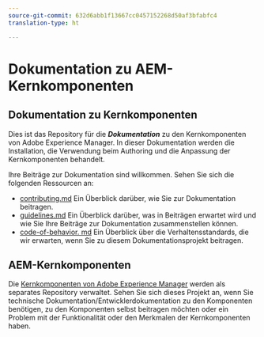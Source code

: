 ```yaml
---
source-git-commit: 632d6abb1f13667cc0457152268d50af3bfabfc4
translation-type: ht

---
```

# Dokumentation zu AEM-Kernkomponenten

## Dokumentation zu Kernkomponenten

Dies ist das Repository für die ***Dokumentation*** zu den Kernkomponenten von Adobe Experience Manager. In dieser Dokumentation werden die Installation, die Verwendung beim Authoring und die Anpassung der Kernkomponenten behandelt.

Ihre Beiträge zur Dokumentation sind willkommen. Sehen Sie sich die folgenden Ressourcen an:

* [contributing.md](contributing.md) Ein Überblick darüber, wie Sie zur Dokumentation beitragen.
* [guidelines.md](guidelines.md) Ein Überblick darüber, was in Beiträgen erwartet wird und wie Sie Ihre Beiträge zur Dokumentation zusammenstellen können.
* [code-of-behavior. md](code-of-conduct.md) Ein Überblick über die Verhaltensstandards, die wir erwarten, wenn Sie zu diesem Dokumentationsprojekt beitragen.

## AEM-Kernkomponenten

Die [Kernkomponenten von Adobe Experience Manager](https://github.com/adobe/aem-core-wcm-components) werden als separates Repository verwaltet. Sehen Sie sich dieses Projekt an, wenn Sie technische Dokumentation/Entwicklerdokumentation zu den Komponenten benötigen, zu den Komponenten selbst beitragen möchten oder ein Problem mit der Funktionalität oder den Merkmalen der Kernkomponenten haben.